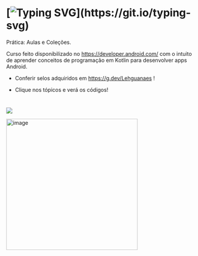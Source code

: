 # [![Typing SVG](https://readme-typing-svg.herokuapp.com/?color=054f77&size=35&center=true&vCenter=true&width=1000&lines=Prática:+aulas+e+coleções!;Desenvolvido+em+Kotlin.;Exercícios+de+fixação!)](https://git.io/typing-svg)

Prática: Aulas e Coleções.

Curso feito disponibilizado no https://developer.android.com/ com o intuito de aprender conceitos de programação em Kotlin para desenvolver apps Android.

- Conferir selos adquiridos em https://g.dev/Lehguanaes !
  
- Clique nos tópicos e verá os códigos!
  #

 <a href="" target="_blank"><img src="https://img.shields.io/badge/Exercício Um-0D1117?style=for-the-badge&logo=android-studio&logoColor=054f77"></a>

<img width="350" alt="image" src="">

#
